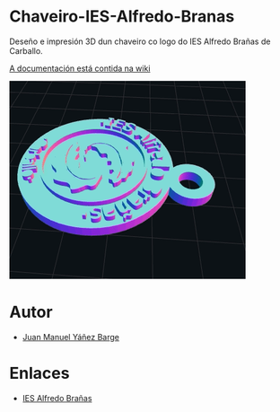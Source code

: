 # Chaveiro-IES-Alfredo-Branas
Deseño e impresión 3D dun chaveiro co logo do IES Alfredo Brañas de Carballo.

[A documentación está contida na wiki](https://github.com/JuanMYB/Chaveiro-IES-Alfredo-Branas/wiki)

![](https://github.com/JuanMYB/Chaveiro-IES-Alfredo-Branas/blob/main/Imaxes/Chaveiro_IES_AlfredoBranas.gif)

# Autor

* [Juan Manuel Yáñez Barge](https://github.com/JuanMYB)

# Enlaces

* [IES Alfredo Brañas](http://www.edu.xunta.gal/centros/iesalfredobranas)
